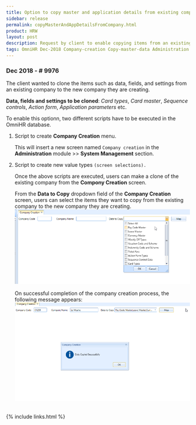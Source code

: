 ```yaml
---
title: Option to copy master and application details from existing company
sidebar: release
permalink: copyMasterAndAppDetailsFromCompany.html
product: HRW
layout: post
description: Request by client to enable copying items from an existing company while creating a new one. 
tags: OmniHR Dec-2018 Company-creation Copy-master-data Administration   
---
```


### Dec 2018  - # 9976
<div class="prodSummary">The client wanted to clone the items such as data, fields, and settings from an existing company to the new company they are creating.</div>

**Data, fields and settings to be cloned**: *Card types*, *Card master*, *Sequence controls*, *Action form*, *Application parameters* etc.

To enable this optionn, two different scripts have to be executed in the OmniHR database.

   1.  Script to create **Company Creation** menu. 
       
       This will insert a new screen named `Company creation` in the **Administration** module >> **System Management** section.

   2.  Script to create new value types `(screen selections).`

       Once the above scripts are executed, users can make a clone of the existing company from the **Compony Creation** screen. 
       
       From the **Data to Copy** dropdown field of the **Company Creation** screen, users can select the items they want to copy from the existing company to the new company they are creating.  
       ![](images/prod-enhance-image4.png)

       On successful completion of the company creation process, the following message appears:  
       ![](images/prod-enhance-image5.png)


<br>
{% include links.html %}
